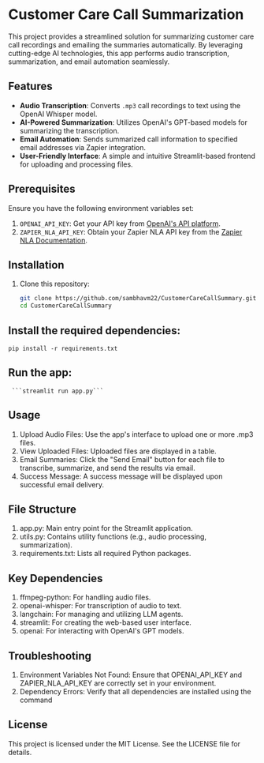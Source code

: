 # Customer Care Call Summarization

This project provides a streamlined solution for summarizing customer care call recordings and emailing the summaries automatically. By leveraging cutting-edge AI technologies, this app performs audio transcription, summarization, and email automation seamlessly.


## Features

- **Audio Transcription**: Converts `.mp3` call recordings to text using the OpenAI Whisper model.
- **AI-Powered Summarization**: Utilizes OpenAI's GPT-based models for summarizing the transcription.
- **Email Automation**: Sends summarized call information to specified email addresses via Zapier integration.
- **User-Friendly Interface**: A simple and intuitive Streamlit-based frontend for uploading and processing files.


## Prerequisites

Ensure you have the following environment variables set:

1. `OPENAI_API_KEY`: Get your API key from [OpenAI's API platform](https://platform.openai.com/).
2. `ZAPIER_NLA_API_KEY`: Obtain your Zapier NLA API key from the [Zapier NLA Documentation](https://nla.zapier.com/docs/authentication/).

## Installation

1. Clone this repository:
   ```bash
   git clone https://github.com/sambhavm22/CustomerCareCallSummary.git
   cd CustomerCareCallSummary

## Install the required dependencies:
   ```pip install -r requirements.txt```

## Run the app:
     ```streamlit run app.py```
  
## Usage

1. Upload Audio Files: Use the app's interface to upload one or more .mp3 files.
2. View Uploaded Files: Uploaded files are displayed in a table.
3. Email Summaries: Click the "Send Email" button for each file to transcribe, summarize, and send the results via email.
4. Success Message: A success message will be displayed upon successful email delivery.

## File Structure
1. app.py: Main entry point for the Streamlit application.
2. utils.py: Contains utility functions (e.g., audio processing, summarization).
3. requirements.txt: Lists all required Python packages.

## Key Dependencies
1. ffmpeg-python: For handling audio files.
2. openai-whisper: For transcription of audio to text.
3. langchain: For managing and utilizing LLM agents.
4. streamlit: For creating the web-based user interface.
5. openai: For interacting with OpenAI's GPT models.


## Troubleshooting
1. Environment Variables Not Found: Ensure that OPENAI_API_KEY and ZAPIER_NLA_API_KEY are correctly set in your environment.
2. Dependency Errors: Verify that all dependencies are installed using the command

## License
This project is licensed under the MIT License. See the LICENSE file for details.

